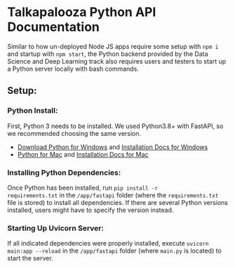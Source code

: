 # Talkapalooza Python API Documentation

Similar to how un-deployed Node JS apps require some setup with <code>npm i</code> and startup with <code>npm start</code>, the Python backend provided by the Data Science and Deep Learning track also requires users and testers to start up a Python server locally with bash commands. 

## Setup:

### Python Install:
First, Python 3 needs to be installed. We used Python3.8+ with FastAPI, so we recommended choosing the same version.

* [Download Python for Windows](https://www.python.org/downloads/windows/) and [Installation Docs for Windows](https://docs.python.org/3.8/using/windows.html)
* [Python for Mac](https://www.python.org/downloads/macos/) and [Installation Docs for Mac](https://docs.python.org/3.8/using/mac.html)

### Installing Python Dependencies:
Once Python has been installed, run <code>pip install -r requirements.txt</code> in the <code>/app/fastapi</code> folder (where the <code>requirements.txt</code> file is stored) to install all dependencies. If there are several Python versions installed, users might have to specify the version instead.

### Starting Up Uvicorn Server:
If all indicated dependencies were properly installed, execute <code>uvicorn main:app --reload</code> in the <code>/app/fastapi</code> folder (where <code>main.py</code> is located) to start the server.